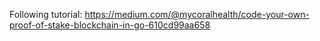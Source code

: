 Following tutorial:
https://medium.com/@mycoralhealth/code-your-own-proof-of-stake-blockchain-in-go-610cd99aa658
